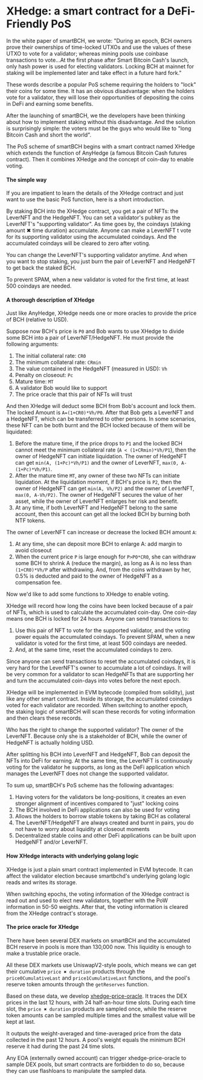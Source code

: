 # XHedge: a smart contract for a DeFi-Friendly PoS

In the white paper of smartBCH, we wrote: "During an epoch, BCH owners prove their ownerships of time-locked UTXOs and use the values of these UTXO to vote for a validator; whereas mining pools use coinbase transactions to vote...At the first phase after Smart Bitcoin Cash's launch, only hash power is used for electing validators. Locking BCH at mainnet for staking will be implemented later and take effect in a future hard fork." 

These words describe a popular PoS scheme requiring the holders to "lock" their coins for some time. It has an obvious disadvantage: when the holders vote for a validator, they will lose their opportunities of depositing the coins in DeFi and earning some benefits.

After the launching of smartBCH, we the developers have been thinking about how to implement staking without this disadvantage. And the solution is surprisingly simple: the voters must be the guys who would like to "long Bitcoin Cash and short the world".

The PoS scheme of smartBCH begins with a smart contract named XHedge which extends the function of AnyHedge (a famous Bitcoin Cash futures contract). Then it combines XHedge and the concept of coin-day to enable voting.

#### The simple way

If you are impatient to learn the details of the XHedge contract and just want to use the basic PoS function, here is a short introduction.

By staking BCH into the XHedge contract, you get a pair of NFTs: the LeverNFT and the HedgeNFT. You can set a validator's pubkey as the LeverNFT's "supporting validator". As time goes by, the coindays (staking amount ✖ time duration) accumulate. Anyone can make a LeverNFT t vote for its supporting validator using the accumulated coindays. And the accumulated coindays will be cleared to zero after voting.

You can change the LeverNFT's supporting validator anytime. And when you want to stop staking, you just burn the pair of LeverNFT and HedgeNFT to get back the staked BCH.

To prevent SPAM, when a new validator is voted for the first time, at least 500 coindays are needed.

#### A thorough description of XHedge

Just like AnyHedge, XHedge needs one or more oracles to provide the price of BCH (relative to USD).

Suppose now BCH's price is `P0` and Bob wants to use XHedge to divide some BCH into a pair of LeverNFT/HedgeNFT.  He must provide the following arguments:

1. The initial collateral rate: `CR0`
2. The minimum collateral rate: `CRmin`
3. The value contained in the HedgeNFT (measured in USD): `Vh`
4. Penalty on closeout: `Pc`
5. Mature time: `MT`
6. A validator Bob would like to support
7. The price oracle that this pair of NFTs will trust

And then XHedge will deduct some BCH from Bob's account and lock them. The locked Amount is `A=(1+CR0)*Vh/P0`. After that Bob gets a LeverNFT and a HedgeNFT, which can be transferred to other persons. In some scenarios, these NFT can be both burnt and the BCH locked because of them will be liquidated:

1. Before the mature time, if the price drops to `P1` and the locked BCH cannot meet the minimum collateral rate (`A < (1+CRmin)*Vh/P1`), then the owner of HedgeNFT can initiate liquidation.  The owner of HedgeNFT can get `min(A, (1+Pc)*Vh/P1)` and the owner of LeverNFT, `max(0, A-(1+Pc)*Vh/P1)`. 
2. After the mature time `MT`, any owner of these two NFTs can initiate liquidation. At the liquidation moment, if BCH's price is `P2`, then the owner of HedgeNFT can get `min(A, Vh/P2)` and the owner of LeverNFT, `max(0, A-Vh/P2)`. The owner of HedgeNFT secures the value of her asset, while the owner of LeverNFT enlarges her risk and benefit.
3. At any time, if both LeverNFT and HedgeNFT belong to the same account, then this account can get all the locked BCH by burning both NTF tokens.

The owner of LeverNFT can increase or decrease the locked BCH amount `A`:

1. At any time, she can deposit more BCH to enlarge A: add margin to avoid closeout
2. When the current price `P` is large enough for `P>P0*CR0`, she can withdraw some BCH to shrink A (reduce the margin), as long as A is no less than `(1+CR0)*Vh/P` after withdrawing. And, from the coins withdrawn by her, 0.5% is deducted and paid to the owner of HedgeNFT as a compensation fee.

Now we'd like to add some functions to XHedge to enable voting. 

XHedge will record how long the coins have been locked because of a pair of NFTs, which is used to calculate the accumulated coin-day. One coin-day means one BCH is locked for 24 hours. Anyone can send transactions to:

1. Use this pair of NFT to vote for the supported validator, and the voting power equals the accumulated coindays. To prevent SPAM, when a new validator is voted for the first time, at least 500 coindays are needed.
2. And, at the same time, reset the accumulated coindays to zero.

Since anyone can send transactions to reset the accumulated coindays, it is very hard for the LeverNFT's owner to accumulate a lot of coindays. It will be very common for a validator to scan HedgeNFTs that are supporting her and turn the accumulated coin-days into votes before the next epoch.

XHedge will be implemented in EVM bytecode (compiled from solidity), just like any other smart contract. Inside its storage, the accumulated coindays voted for each validator are recorded. When switching to another epoch, the staking logic of smartBCH will scan these records for voting information and then clears these records.

Who has the right to change the supported validator? The owner of the LeverNFT. Because only she is a stakeholder of BCH, while the owner of HedgeNFT is actually holding USD.

After splitting his BCH into LeverNFT and HedgeNFT, Bob can deposit the NFTs into DeFi for earning. At the same time, the LeverNFT is continuously voting for the validator he supports, as long as the DeFi application which manages the LeverNFT does not change the supported validator.

To sum up, smartBCH's PoS scheme has the following advantages:

1. Having voters for the validators be long-positions, it creates an even stronger alignment of incentives compared to "just" locking coins
2. The BCH involved in DeFi applications can also be used for voting
3. Allows the holders to borrow stable tokens by taking BCH as collateral
4. The LeverNFT/HedgeNFT are always created and burnt in pairs, you do not have to worry about liquidity at closeout moments
5. Decentralized stable coins and other DeFi applications can be built upon HedgeNFT and/or LeverNFT.

#### How XHedge interacts with underlying golang logic

XHedge is just a plain smart contract implemented in EVM bytecode. It can affect the validator election because smartbchd's underlying golang logic reads and writes its storage.

When switching epochs, the voting information of the XHedge contract is read out and used to elect new validators, together with the PoW information in 50-50 weights.  After that, the voting information is cleared from the XHedge contract's storage.

#### The price oracle for XHedge

There have been several DEX markets on smartBCH and the accumulated  BCH reserve in pools is more than 130,000 now. This liquidity is enough to make a trustable price oracle.

All these DEX markets use UniswapV2-style pools, which means we can get their cumulative `price ✖ duration` products through the `price0CumulativeLast` and `price1CumulativeLast` functions, and the pool's reserve token amounts through the `getReserves` function. 

Based on these data, we develop [xhedge-price-oracle](https://github.com/smartbch/xhedge-price-oracle). It traces the DEX prices in the last 12 hours, with 24 half-an-hour time slots. During each time slot, the `price ✖ duration` products are sampled once, while the reserve token amounts can be sampled multiple times and the smallest value will be kept at last.

It outputs the weight-averaged and time-averaged price from the data collected in the past 12 hours. A pool's weight equals the minimum BCH reserve it had during the past 24 time slots.

Any EOA (externally owned account) can trigger xhedge-price-oracle to sample DEX pools, but smart contracts are forbidden to do so, because they can use flashloans to manipulate the sampled data.
